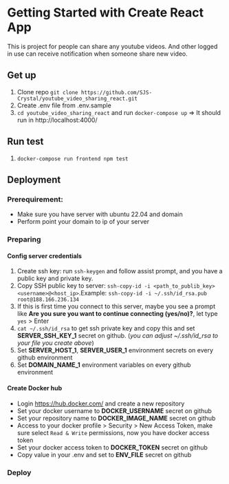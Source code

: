 # Getting Started with Create React App
This is project for people can share any youtube videos. And other logged in use can receive notification when someone share new video.

## Get up
1. Clone repo `git clone https://github.com/SJS-Crystal/youtube_video_sharing_react.git`
2. Create .env file from .env.sample
2. `cd youtube_video_sharing_react` and run `docker-compose up`
=> It should run in http://localhost:4000/

## Run test
1. `docker-compose run frontend npm test`

## Deployment

### Prerequirement:
- Make sure you have server with ubuntu 22.04 and domain
- Perform point your domain to ip of your server

### Preparing
#### Config server credentials
1. Create ssh key: run `ssh-keygen` and follow assist prompt, and you have a public key and private key.
2. Copy SSH public key to server: `ssh-copy-id -i <path_to_publib_key> <username>@<host_ip>`.Example: `ssh-copy-id -i ~/.ssh/id_rsa.pub root@188.166.236.134`
3. If this is first time you connect to this server, maybe you see a prompt like **Are you sure you want to continue connecting (yes/no)?**, let type `yes` > Enter
4. `cat ~/.ssh/id_rsa` to get ssh private key and copy this and set **SERVER_SSH_KEY_1** secret on github. (*you can adjust ~/.ssh/id_rsa to your file you create above*)
5. Set **SERVER_HOST_1**, **SERVER_USER_1** environment secrets on every github environment
6. Set **DOMAIN_NAME_1** environment variables on every github environment


#### Create Docker hub
- Login https://hub.docker.com/ and create a new repository
- Set your docker username to **DOCKER_USERNAME** secret on github
- Set your repository name to **DOCKER_IMAGE_NAME** secret on github
- Access to your docker profile > Security > New Access Token, make sure select `Read & Write` permissions, now you have docker access token
- Set your docker access token to **DOCKER_TOKEN** secret on github
- Copy value in your .env and set to **ENV_FILE** secret on github


### Deploy

